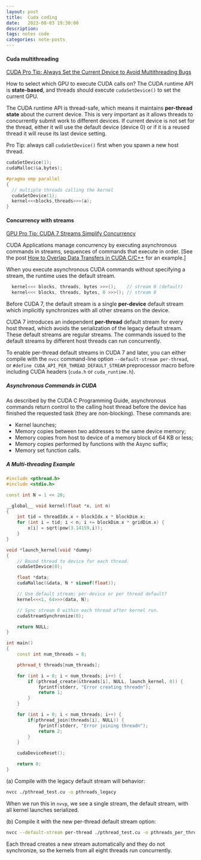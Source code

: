 ```yaml
---
layout: post
title:  Cuda coding
date:   2023-08-03 19:30:00
description: 
tags: notes code
categories: note-posts
---
```

#### Cuda multithreading

<a href="https://developer.nvidia.com/blog/cuda-pro-tip-always-set-current-device-avoid-multithreading-bugs/">CUDA Pro Tip: Always Set the Current Device to Avoid Multithreading Bugs</a>

How to select which GPU to execute CUDA calls on? The CUDA runtime API is <b>state-based</b>, and threads should execute `cudaSetDevice()` to set the current GPU. 

The CUDA runtime API is thread-safe, which means it maintains <b>per-thread state</b> about the current device. This is very important as it allows threads to concurrently submit work to different devices. If current device is not set for the thread, either it will use the default device (device 0) or if it is a reused thread it will reuse its last device setting.

Pro Tip: always call `cudaSetDevice()` first when you spawn a new host thread.

```c++
cudaSetDevice(1);
cudaMalloc(&a,bytes);

#pragma omp parallel
{
  // multiple threads calling the kernel
  cudaSetDevice(1);
  kernel<<<blocks,threads>>>(a);
}
```

#### Concurrency with streams

<a href="https://developer.nvidia.com/blog/gpu-pro-tip-cuda-7-streams-simplify-concurrency/">GPU Pro Tip: CUDA 7 Streams Simplify Concurrency</a>

CUDA Applications manage concurrency by executing asynchronous commands in streams, sequences of commands that execute in order. 
[See the post <a href="https://developer.nvidia.com/blog/parallelforall/how-overlap-data-transfers-cuda-cc/">How to Overlap Data Transfers in CUDA C/C++</a> for an example.]

When you execute asynchronous CUDA commands without specifying a stream, the runtime uses the default stream. 

```c++
  kernel<<< blocks, threads, bytes >>>();    // stream 0 (default)
  kernel<<< blocks, threads, bytes, 0 >>>(); // stream 0
```

Before CUDA 7, the default stream is a single <b>per-device</b> default stream which implicitly synchronizes with all other streams on the device.

CUDA 7 introduces an independent <b>per-thread</b> default stream for every host thread, which avoids the serialization of the legacy default stream. These default streams are regular streams. The commands issued to the default streams by different host threads can run concurrently.

To enable per-thread default streams in CUDA 7 and later, you can either compile with the `nvcc` command-line option `--default-stream per-thread`, or `#define CUDA_API_PER_THREAD_DEFAULT_STREAM` preprocessor macro before including CUDA headers (`cuda.h` or `cuda_runtime.h`).

##### Asynchronous Commands in CUDA
As described by the CUDA C Programming Guide, asynchronous commands return control to the calling host thread before the device has finished the requested task (they are non-blocking). These commands are:

<ul>
    <li>Kernel launches;</li>
    <li>Memory copies between two addresses to the same device memory;</li>
    <li>Memory copies from host to device of a memory block of 64 KB or less;</li>
    <li>Memory copies performed by functions with the Async suffix;</li>
    <li>Memory set function calls.</li>
</ul>


##### A Multi-threading Example

```c++
#include <pthread.h>
#include <stdio.h>

const int N = 1 << 20;

__global__ void kernel(float *x, int n)
{
    int tid = threadIdx.x + blockIdx.x * blockDim.x;
    for (int i = tid; i < n; i += blockDim.x * gridDim.x) {
        x[i] = sqrt(pow(3.14159,i));
    }
}

void *launch_kernel(void *dummy)
{
    // Bound thread to device for each thread.
    cudaSetDevice(0);

    float *data;
    cudaMalloc(&data, N * sizeof(float));

    // Use default stream: per-device or per thread default?
    kernel<<<1, 64>>>(data, N);

    // Sync stream 0 within each thread after kernel run.
    cudaStreamSynchronize(0);

    return NULL;
}

int main()
{
    const int num_threads = 8;

    pthread_t threads[num_threads];

    for (int i = 0; i < num_threads; i++) {
        if (pthread_create(&threads[i], NULL, launch_kernel, 0)) {
            fprintf(stderr, "Error creating threadn");
            return 1;
        }
    }

    for (int i = 0; i < num_threads; i++) {
        if(pthread_join(threads[i], NULL)) {
            fprintf(stderr, "Error joining threadn");
            return 2;
        }
    }

    cudaDeviceReset();

    return 0;
}
```

(a) Compile with the legacy default stream will behavior:
```bash
nvcc ./pthread_test.cu -o pthreads_legacy
```
When we run this in `nvvp`, we see a single stream, the default stream, with all kernel launches serialized.

(b) Compile it with the new per-thread default stream option:
```bash
nvcc --default-stream per-thread ./pthread_test.cu -o pthreads_per_thread
```
Each thread creates a new stream automatically and they do not synchronize, so the kernels from all eight threads run concurrently.


